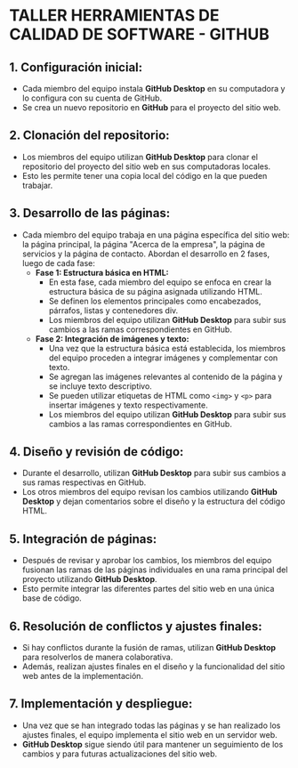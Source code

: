# **TALLER HERRAMIENTAS DE CALIDAD DE SOFTWARE - GITHUB**

## **1. Configuración inicial:**
- Cada miembro del equipo instala **GitHub Desktop** en su computadora y lo configura con su cuenta de GitHub.
- Se crea un nuevo repositorio en **GitHub** para el proyecto del sitio web.

## **2. Clonación del repositorio:**
- Los miembros del equipo utilizan **GitHub Desktop** para clonar el repositorio del proyecto del sitio web en sus computadoras locales.
- Esto les permite tener una copia local del código en la que pueden trabajar.

## **3. Desarrollo de las páginas:**
- Cada miembro del equipo trabaja en una página específica del sitio web: la página principal, la página "Acerca de la empresa", la página de servicios y la página de contacto. Abordan el desarrollo en 2 fases, luego de cada fase:
  - **Fase 1: Estructura básica en HTML:**
    - En esta fase, cada miembro del equipo se enfoca en crear la estructura básica de su página asignada utilizando HTML.
    - Se definen los elementos principales como encabezados, párrafos, listas y contenedores div.
    - Los miembros del equipo utilizan **GitHub Desktop** para subir sus cambios a las ramas correspondientes en GitHub.
  - **Fase 2: Integración de imágenes y texto:**
    - Una vez que la estructura básica está establecida, los miembros del equipo proceden a integrar imágenes y complementar con texto.
    - Se agregan las imágenes relevantes al contenido de la página y se incluye texto descriptivo.
    - Se pueden utilizar etiquetas de HTML como `<img>` y `<p>` para insertar imágenes y texto respectivamente.
    - Los miembros del equipo utilizan **GitHub Desktop** para subir sus cambios a las ramas correspondientes en GitHub.

## **4. Diseño y revisión de código:**
- Durante el desarrollo, utilizan **GitHub Desktop** para subir sus cambios a sus ramas respectivas en GitHub.
- Los otros miembros del equipo revisan los cambios utilizando **GitHub Desktop** y dejan comentarios sobre el diseño y la estructura del código HTML.

## **5. Integración de páginas:**
- Después de revisar y aprobar los cambios, los miembros del equipo fusionan las ramas de las páginas individuales en una rama principal del proyecto utilizando **GitHub Desktop**.
- Esto permite integrar las diferentes partes del sitio web en una única base de código.

## **6. Resolución de conflictos y ajustes finales:**
- Si hay conflictos durante la fusión de ramas, utilizan **GitHub Desktop** para resolverlos de manera colaborativa.
- Además, realizan ajustes finales en el diseño y la funcionalidad del sitio web antes de la implementación.

## **7. Implementación y despliegue:**
- Una vez que se han integrado todas las páginas y se han realizado los ajustes finales, el equipo implementa el sitio web en un servidor web.
- **GitHub Desktop** sigue siendo útil para mantener un seguimiento de los cambios y para futuras actualizaciones del sitio web.
